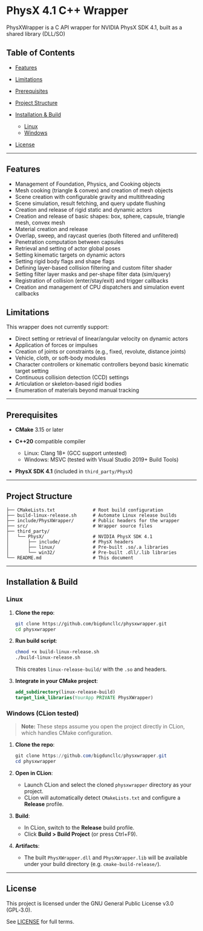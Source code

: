 # PhysX 4.1 C++ Wrapper

PhysXWrapper is a C API wrapper for NVIDIA PhysX SDK 4.1, built as a shared library (DLL/SO)

## Table of Contents

* [Features](#features)
* [Limitations](#limitations)
* [Prerequisites](#prerequisites)
* [Project Structure](#project-structure)
* [Installation & Build](#installation--build)

    * [Linux](#linux)
    * [Windows](#windows)
* [License](#license)

---

## Features
* Management of Foundation, Physics, and Cooking objects
* Mesh cooking (triangle & convex) and creation of mesh objects
* Scene creation with configurable gravity and multithreading
* Scene simulation, result fetching, and query update flushing
* Creation and release of rigid static and dynamic actors
* Creation and release of basic shapes: box, sphere, capsule, triangle mesh, convex mesh
* Material creation and release
* Overlap, sweep, and raycast queries (both filtered and unfiltered)
* Penetration computation between capsules
* Retrieval and setting of actor global poses
* Setting kinematic targets on dynamic actors
* Setting rigid body flags and shape flags
* Defining layer-based collision filtering and custom filter shader
* Setting filter layer masks and per-shape filter data (sim/query)
* Registration of collision (enter/stay/exit) and trigger callbacks
* Creation and management of CPU dispatchers and simulation event callbacks

## Limitations

This wrapper does not currently support:

* Direct setting or retrieval of linear/angular velocity on dynamic actors
* Application of forces or impulses
* Creation of joints or constraints (e.g., fixed, revolute, distance joints)
* Vehicle, cloth, or soft-body modules
* Character controllers or kinematic controllers beyond basic kinematic target setting
* Continuous collision detection (CCD) settings
* Articulation or skeleton-based rigid bodies
* Enumeration of materials beyond manual tracking

---

## Prerequisites

* **CMake** 3.15 or later
* **C++20** compatible compiler

    * Linux: Clang 18+ (GCC support untested)
    * Windows: MSVC (tested with Visual Studio 2019+ Build Tools)
* **PhysX SDK 4.1** (included in `third_party/PhysX`)

---

## Project Structure

```
├── CMakeLists.txt              # Root build configuration
├── build-linux-release.sh      # Automate Linux release builds
├── include/PhysXWrapper/       # Public headers for the wrapper
├── src/                        # Wrapper source files
├── third_party/
│   └── PhysX/                  # NVIDIA PhysX SDK 4.1
│       ├── include/            # PhysX headers
│       ├── linux/              # Pre-built .so/.a libraries
│       └── win32/              # Pre-built .dll/.lib libraries
└── README.md                   # This document
```

---

## Installation & Build

### Linux

1. **Clone the repo**:

   ```bash
   git clone https://github.com/bigduncllc/physxwrapper.git
   cd physxwrapper
   ```
2. **Run build script**:

   ```bash
   chmod +x build-linux-release.sh
   ./build-linux-release.sh
   ```

   This creates `linux-release-build/` with the `.so` and headers.
3. **Integrate in your CMake project**:

   ```cmake
   add_subdirectory(linux-release-build)
   target_link_libraries(YourApp PRIVATE PhysXWrapper)
   ```

### Windows (CLion tested)

> **Note:** These steps assume you open the project directly in CLion, which handles CMake configuration.

1. **Clone the repo**:

   ```powershell
   git clone https://github.com/bigduncllc/physxwrapper.git
   cd physxwrapper
   ```
2. **Open in CLion**:

    * Launch CLion and select the cloned `physxwrapper` directory as your project.
    * CLion will automatically detect `CMakeLists.txt` and configure a **Release** profile.
3. **Build**:

    * In CLion, switch to the **Release** build profile.
    * Click **Build > Build Project** (or press Ctrl+F9).
4. **Artifacts**:

    * The built `PhysXWrapper.dll` and `PhysXWrapper.lib` will be available under your build directory (e.g. `cmake-build-release/`).

---

## License

This project is licensed under the GNU General Public License v3.0 (GPL‑3.0).

See [LICENSE](LICENSE) for full terms.
